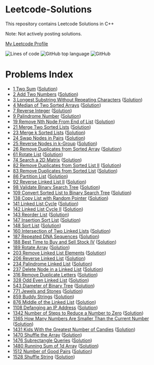 
# Leetcode-Solutions
This repository contains Leetcode Solutions in C++

Note: Not actively posting solutions.

[My Leetcode Profile](https://leetcode.com/krishrahul98/)

![Lines of code](https://img.shields.io/tokei/lines/github/krishrahul98/Leetcode-Solutions?style=for-the-badge)
![GitHub top language](https://img.shields.io/github/languages/top/krishrahul98/Leetcode-Solutions?style=for-the-badge)
![GitHub](https://img.shields.io/github/license/krishrahul98/Leetcode-Solutions?style=for-the-badge)


# Problems Index


- [1 Two Sum](https://leetcode.com/problems/two-sum) ([Solution](/Problems/1.cpp))
- [2 Add Two Numbers](https://leetcode.com/problems/add-two-numbers) ([Solution](/Problems/2.cpp))
- [3 Longest Substring Without Repeating Characters](https://leetcode.com/problems/longest-substring-without-repeating-characters) ([Solution](/Problems/3.cpp))
- [4 Median of Two Sorted Arrays](https://leetcode.com/problems/median-of-two-sorted-arrays) ([Solution](/Problems/4.cpp))
- [7 Reverse Integer](https://leetcode.com/problems/reverse-integer) ([Solution](/Problems/7.cpp))
- [9 Palindrome Number](https://leetcode.com/problems/palindrome-number) ([Solution](/Problems/9.cpp))
- [19 Remove Nth Node From End of List](https://leetcode.com/problems/remove-nth-node-from-end-of-list) ([Solution](/Problems/19.cpp))
- [21 Merge Two Sorted Lists](https://leetcode.com/problems/merge-two-sorted-lists) ([Solution](/Problems/21.cpp))
- [23 Merge k Sorted Lists](https://leetcode.com/problems/merge-k-sorted-lists) ([Solution](/Problems/23.cpp))
- [24 Swap Nodes in Pairs](https://leetcode.com/problems/swap-nodes-in-pairs) ([Solution](/Problems/24.cpp))
- [25 Reverse Nodes in k-Group](https://leetcode.com/problems/reverse-nodes-in-k-group)  ([Solution](/Problems/25.cpp))
- [26 Remove Duplicates from Sorted Array](https://leetcode.com/problems/remove-duplicates-from-sorted-array) ([Solution](/Problems/26.cpp))
- [61 Rotate List](https://leetcode.com/problems/rotate-list) ([Solution](/Problems/61.cpp))
- [74 Search a 2D Matrix](https://leetcode.com/problems/search-a-2d-matrix) ([Solution](/Problems/74.cpp))
- [82 Remove Duplicates from Sorted List II](https://leetcode.com/problems/remove-duplicates-from-sorted-list-ii) ([Solution](/Problems/82.cpp))
- [83 Remove Duplicates from Sorted List](https://leetcode.com/problems/remove-duplicates-from-sorted-list) ([Solution](/Problems/83.cpp))
- [86 Partition List](https://leetcode.com/problems/partition-list) ([Solution](/Problems/86.cpp))
- [92 Reverse Linked List II](https://leetcode.com/problems/reverse-linked-list-ii) ([Solution](/Problems/92.cpp))
- [98 Validate Binary Search Tree](https://leetcode.com/problems/validate-binary-search-tree) ([Solution](/Problems/98.cpp))
- [109 Convert Sorted List to Binary Search Tree](https://leetcode.com/problems/convert-sorted-list-to-binary-search-tree) ([Solution](/Problems/109.cpp))
- [138 Copy List with Random Pointer](https://leetcode.com/problems/copy-list-with-random-pointer) ([Solution](/Problems/138.cpp))
- [141 Linked List Cycle](https://leetcode.com/problems/linked-list-cycle) ([Solution](/Problems/141.cpp))
- [142 Linked List Cycle II](https://leetcode.com/problems/linked-list-cycle-ii) ([Solution](/Problems/142.cpp))
- [143 Reorder List](https://leetcode.com/problems/reorder-list) ([Solution](/Problems/143.cpp))
- [147 Insertion Sort List](https://leetcode.com/problems/insertion-sort-list) ([Solution](/Problems/147.cpp))
- [148 Sort List](https://leetcode.com/problems/sort-list) ([Solution](/Problems/148.cpp))
- [160 Intersection of Two Linked Lists](https://leetcode.com/problems/intersection-of-two-linked-lists) ([Solution](/Problems/160.cpp))
- [187 Repeated DNA Sequences](https://leetcode.com/problems/repeated-dna-sequences) ([Solution](/Problems/187.cpp))
- [188 Best Time to Buy and Sell Stock IV](https://leetcode.com/problems/best-time-to-buy-and-sell-stock-iv) ([Solution](/Problems/188.cpp))
- [189 Rotate Array](https://leetcode.com/problems/rotate-array) ([Solution](/Problems/189.cpp))
- [203 Remove Linked List Elements](https://leetcode.com/problems/remove-linked-list-elements) ([Solution](/Problems/203.cpp))
- [206 Reverse Linked List](https://leetcode.com/problems/reverse-linked-list) ([Solution](/Problems/206.cpp))
- [234 Palindrome Linked List](https://leetcode.com/problems/palindrome-linked-list) ([Solution](/Problems/234.cpp))
- [237 Delete Node in a Linked List](https://leetcode.com/problems/delete-node-in-a-linked-list) ([Solution](/Problems/237.cpp))
- [316 Remove Duplicate Letters](https://leetcode.com/problems/remove-duplicate-letters) ([Solution](/Problems/316.cpp))
- [328 Odd Even Linked List](https://leetcode.com/problems/odd-even-linked-list) ([Solution](/Problems/328.cpp))
- [543 Diameter of Binary Tree](https://leetcode.com/problems/diameter-of-binary-tree) ([Solution](/Problems/543.cpp))
- [771 Jewels and Stones](https://leetcode.com/problems/jewels-and-stones) ([Solution](/Problems/771.cpp))
- [859 Buddy Strings](https://leetcode.com/problems/buddy-strings) ([Solution](/Problems/859.cpp))
- [876 Middle of the Linked List](https://leetcode.com/problems/middle-of-the-linked-list) ([Solution](/Problems/876.cpp))
- [1108 Defanging an IP Address](https://leetcode.com/problems/defanging-an-ip-address) ([Solution](/Problems/1108.cpp))
- [1342 Number of Steps to Reduce a Number to Zero](https://leetcode.com/problems/number-of-steps-to-reduce-a-number-to-zero) ([Solution](/Problems/1342.cpp))
- [1365 How Many Numbers Are Smaller Than the Current Number](https://leetcode.com/problems/how-many-numbers-are-smaller-than-the-current-number) ([Solution](/Problems/1365.cpp))
- [1431 Kids With the Greatest Number of Candies](https://leetcode.com/problems/kids-with-the-greatest-number-of-candies) ([Solution](/Problems/1431.cpp))
- [1470 Shuffle the Array](https://leetcode.com/problems/shuffle-the-array) ([Solution](/Problems/1470.cpp))
- [1476 Subrectangle Queries](https://leetcode.com/problems/subrectangle-queries) ([Solution](/Problems/1476.cpp))
- [1480 Running Sum of 1d Array](https://leetcode.com/problems/running-sum-of-1d-array) ([Solution](/Problems/1480.cpp))
- [1512 Number of Good Pairs](https://leetcode.com/problems/number-of-good-pairs) ([Solution](/Problems/1512.cpp))
- [1528 Shuffle String](https://leetcode.com/problems/shuffle-string) ([Solution](/Problems/1528.cpp))
